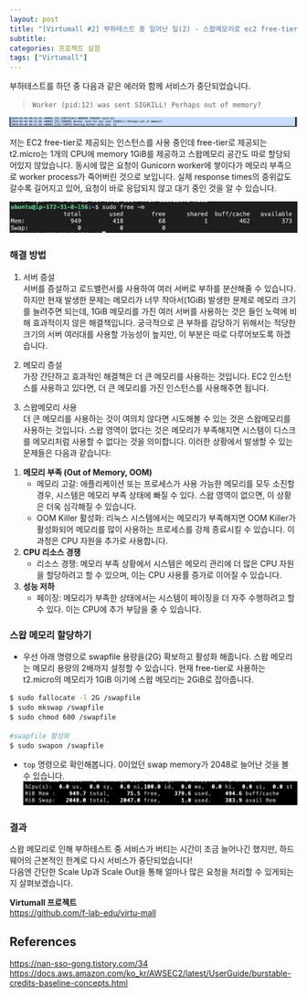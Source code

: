 ```yaml
---
layout: post
title: "[Virtumall #2] 부하테스트 중 일어난 일(2) - 스왑메모리로 ec2 free-tier OOM 해결하기"
subtitle:
categories: 프로젝트 실험
tags: ["Virtumall"]
---
```


부하테스트를 하던 중 다음과 같은 에러와 함께 서비스가 중단되었습니다.  
> `Worker (pid:12) was sent SIGKILL! Perhaps out of memory?`  

![img](https://github.com/aohus/aohus.github.io/blob/main/assets/images/posts/2024-02-01-ec2-01.png?raw=true)


저는 EC2 free-tier로 제공되는 인스턴스를 사용 중인데 free-tier로 제공되는 t2.micro는 1개의 CPU에 memory 1GiB를 제공하고 스왑메모리 공간도 따로 할당되어있지 않았습니다. 
동시에 많은 요청이 Gunicorn worker에 쌓이다가 메모리 부족으로 worker process가 죽어버린 것으로 보입니다. 실제 response times의 중위값도 갈수록 길어지고 있어, 요청이 바로 응답되지 않고 대기 중인 것을 알 수 있습니다.  

![img](https://github.com/aohus/aohus.github.io/blob/main/assets/images/posts/2024-02-01-ec2-02.png?raw=true)


### 해결 방법
1. 서버 증설  
서버를 증설하고 로드밸런서를 사용하여 여러 서버로 부하를 분산해줄 수 있습니다. 하지만 현재 발생한 문제는 메모리가 너무 작아서(1GiB) 발생한 문제로 메모리 크기를 늘려주면 되는데, 1GiB 메모리를 가진 여러 서버를 사용하는 것은 들인 노력에 비해 효과적이지 않은 해결책입니다. 궁극적으로 큰 부하를 감당하기 위해서는 적당한 크기의 서버 여러대를 사용할 가능성이 높지만, 이 부분은 따로 다루어보도록 하겠습니다.  

2. 메모리 증설  
가장 간단하고 효과적인 해결책은 더 큰 메모리를 사용하는 것입니다. EC2 인스턴스를 사용하고 있다면, 더 큰 메모리를 가진 인스턴스를 사용해주면 됩니다.  

3. 스왑메모리 사용  
더 큰 메모리를 사용하는 것이 여의치 않다면 시도해볼 수 있는 것은 스왑메모리를 사용하는 것입니다. 스왑 영역이 없다는 것은 메모리가 부족해지면 시스템이 디스크를 메모리처럼 사용할 수 없다는 것을 의미합니다. 이러한 상황에서 발생할 수 있는 문제들은 다음과 같습니다:  
  
1) **메모리 부족 (Out of Memory, OOM)**  
    - 메모리 고갈: 애플리케이션 또는 프로세스가 사용 가능한 메모리를 모두 소진할 경우, 시스템은 메모리 부족 상태에 빠질 수 있다. 스왑 영역이 없으면, 이 상황은 더욱 심각해질 수 있습니다.  
    - OOM Killer 활성화: 리눅스 시스템에서는 메모리가 부족해지면 OOM Killer가 활성화되어 메모리를 많이 사용하는 프로세스를 강제 종료시킬 수 있습니다. 이 과정은 CPU 자원을 추가로 사용합니다.  
2) **CPU 리소스 경쟁**  
    - 리소스 경쟁: 메모리 부족 상황에서 시스템은 메모리 관리에 더 많은 CPU 자원을 할당하려고 할 수 있으며, 이는 CPU 사용률 증가로 이어질 수 있습니다.  
3) **성능 저하**  
    - 페이징: 메모리가 부족한 상태에서는 시스템이 페이징을 더 자주 수행하려고 할 수 있다. 이는 CPU에 추가 부담을 줄 수 있습니다.


### 스왑 메모리 할당하기  
- 우선 아래 명령으로 swapfile 용량을(2G) 확보하고 활성화 해줍니다. 스왑 메모리는 메모리 용량의 2배까지 설정할 수 있습니다. 현재 free-tier로 사용하는 t2.micro의 메모리가 1GiB 이기에 스왑 메모리는 2GiB로 잡아줍니다.  
  
```bash  
$ sudo fallocate -l 2G /swapfile  
$ sudo mkswap /swapfile  
$ sudo chmod 600 /swapfile  

#swapfile 활성화  
$ sudo swapon /swapfile  
```  

- `top` 명령으로 확인해봅니다. 0이었던 swap memory가 2048로 늘어난 것을 볼 수 있습니다.  
![img](https://github.com/aohus/aohus.github.io/blob/main/assets/images/posts/2024-02-01-ec2-03.png?raw=true)


### 결과  
스왑 메모리로 인해 부하테스트 중 서비스가 버티는 시간이 조금 늘어나긴 했지만, 하드웨어의 근본적인 한계로 다시 서비스가 중단되었습니다!  
다음엔 간단한 Scale Up과 Scale Out을 통해 얼마나 많은 요청을 처리할 수 있게되는지 살펴보겠습니다.  


**Virtumall 프로젝트**  
<https://github.com/f-lab-edu/virtu-mall>  


## References  
<https://nan-sso-gong.tistory.com/34>
<https://docs.aws.amazon.com/ko_kr/AWSEC2/latest/UserGuide/burstable-credits-baseline-concepts.html>